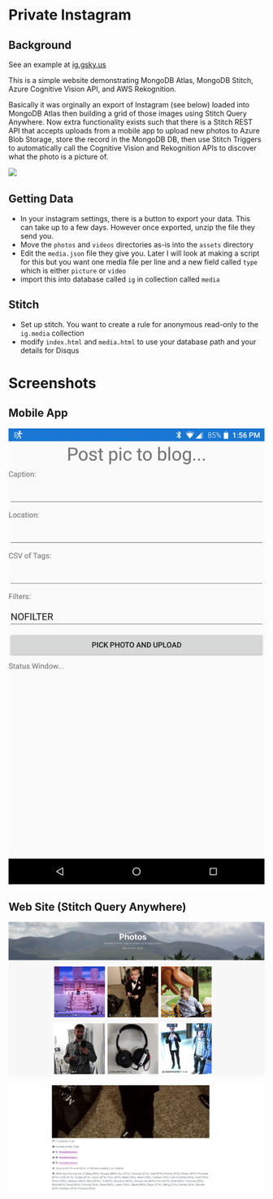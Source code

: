 # Private Instagram
## Background
See an example at [ig.gsky.us](http://ig.gsky.us)

This is a simple website demonstrating MongoDB Atlas, MongoDB Stitch, Azure Cognitive Vision API, and AWS Rekognition.

Basically it was orginally an export of Instagram (see below) loaded into MongoDB Atlas then building a grid of those images using Stitch Query Anywhere. Now extra functionality exists such that there is a Stitch REST API that accepts uploads from a mobile app to upload new photos to Azure Blob Storage, store the record in the MongoDB DB, then use Stitch Triggers to automatically call the Cognitive Vision and Rekognition APIs to discover what the photo is a picture of.

![](Sscreenshots/FC01.png)

## Getting Data
* In your instagram settings, there is a button to export your data. This can take up to a few days. However once exported, unzip the file they send you.
* Move the `photos` and `videos` directories as-is into the `assets` directory
* Edit the `media.json` file they give you. Later I will look at making a script for this but you want one media file per line and a new field called `type` which is either `picture` or `video`
* import this into database called `ig` in collection called `media`

## Stitch
* Set up stitch. You want to create a rule for anonymous read-only to the `ig.media` collection
* modify `index.html` and `media.html` to use your database path and your details for Disqus

# Screenshots
## Mobile App
![](Screenshots/SS01.png)

## Web Site (Stitch Query Anywhere)
![](Screenshots/SS02.png)

![](Screenshots/SS03.png)